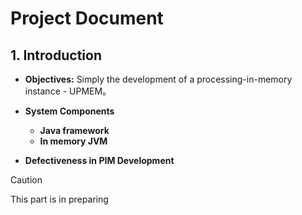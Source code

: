 # Project Document

## 1. Introduction

+ **Objectives:** Simply the development of a processing-in-memory instance - UPMEM。
+ **System Components**
  + **Java framework**
  + **In memory JVM**

+ **Defectiveness in PIM Development**

> [!CAUTION]
>
> This part is in preparing
